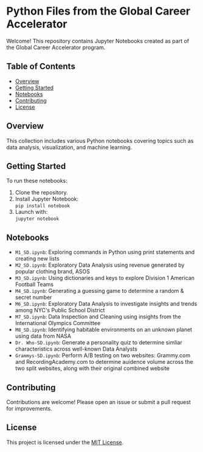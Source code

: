 # Python Files from the Global Career Accelerator

Welcome! This repository contains Jupyter Notebooks created as part of the Global Career Accelerator program.

## Table of Contents

- [Overview](#overview)
- [Getting Started](#getting-started)
- [Notebooks](#notebooks)
- [Contributing](#contributing)
- [License](#license)

## Overview

This collection includes various Python notebooks covering topics such as data analysis, visualization, and machine learning.

## Getting Started

To run these notebooks:
1. Clone the repository.
2. Install Jupyter Notebook:  
   `pip install notebook`
3. Launch with:  
   `jupyter notebook`

## Notebooks

- `M1_SD.ipynb`: Exploring commands in Python using print statements and creating new lists
- `M2_SD.ipynb`: Exploratory Data Analysis using revenue generated by popular clothing brand, ASOS
- `M3_SD.ipynb`: Using dictionaries and keys to explore Division 1 American Football Teams
- `M4_SD.ipynb`: Generating a guessing game to determine a random & secret number
- `M6_SD.ipynb`: Exploratory Data Analysis to investigate insights and trends among NYC's Public School District
- `M7_SD.ipynb`: Data Inspection and Cleaning using insights from the International Olympics Committee
- `M8_SD.ipynb`: Identifying habitable environments on an unknown planet using data from NASA
- `Dr. Who-SD.ipynb`: Generate a personality quiz to determine simliar characteristics across well-known Data Analysts
- `Grammys-SD.ipynb`: Perform A/B testing on two websites: Grammy.com and RecordingAcademy.com to determine auidence volume across the two split websites, along with their original combined website

## Contributing

Contributions are welcome! Please open an issue or submit a pull request for improvements.

## License

This project is licensed under the [MIT License](LICENSE).

